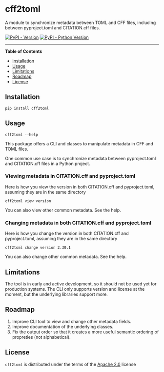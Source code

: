 # cff2toml

A module to synchronize metadata between TOML and CFF files, including between pyproject.toml and CITATION.cff files.

[![PyPI - Version](https://img.shields.io/pypi/v/cff2toml.svg)](https://pypi.org/project/cff2toml)
[![PyPI - Python Version](https://img.shields.io/pypi/pyversions/cff2toml.svg)](https://pypi.org/project/cff2toml)

---

**Table of Contents**

- [Installation](#installation)
- [Usage](#usage)
- [Limitations](#limitations)
- [Roadmap](#roadmap)
- [License](#license)

## Installation

```console
pip install cff2toml
```

## Usage

```console
cff2toml --help
```

This package offers a CLI and classes to manipulate metadata in CFF and TOML files.

One common use case is to synchronize metadata between pyproject.toml and CITATION.cff files in a Python project.

### Viewing metadata in CITATION.cff and pyproject.toml

Here is how you view the version in both CITATION.cff and pyproject.toml,
assuming they are in the same directory

```
cff2toml view version
```

You can also view other common metadata. See the help.

### Changing metadata in both CITATION.cff and pyproject.toml

Here is how you change the version in both CITATION.cff and pyproject.toml,
assuming they are in the same directory

```
cff2toml change version 2.30.1
```

You can also change other common metadata. See the help.

## Limitations

The tool is in early and active development, so it should not be used yet for production systems. The CLI only supports version and license at the moment, but the underlying libraries support more.

## Roadmap

1. Improve CLI tool to view and change other metadata fields.
2. Improve documentation of the underlying classes.
3. Fix the output order so that it creates a more useful semantic ordering of propreties (not alphabetical).

## License

`cff2toml` is distributed under the terms of the [Apache 2.0](https://spdx.org/licenses/Apache-2.0.html) license
